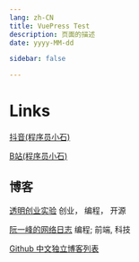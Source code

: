 ```yaml
---
lang: zh-CN
title: VuePress Test
description: 页面的描述
date: yyyy-MM-dd

sidebar: false

---
```


# Links

[抖音(程序员小石)](https://www.douyin.com/user/MS4wLjABAAAAni3v31h_aFjnwFd9CKW4dv89tCT2nuWIcpU-0uLOTdxW8J-6JWOPa3Hs6bKCLTat?from_tab_name=main)  

[B站(程序员小石)](https://space.bilibili.com/229547215?spm_id_from=333.1007.0.0)

## 博客

[透明创业实验](https://blog.t9t.io)	创业， 编程， 开源  

[阮一峰的网络日志](https://www.ruanyifeng.com/blog/)	编程; 前端, 科技  

[Github 中文独立博客列表](https://github.com/timqian/chinese-independent-blogs)

